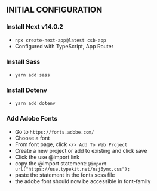 ## INITIAL CONFIGURATION

### Install Next v14.0.2
* `npx create-next-app@latest csb-app`
* Configured with TypeScript, App Router

### Install Sass
* `yarn add sass`

### Install Dotenv
* `yarn add dotenv`

### Add Adobe Fonts
* Go to `https://fonts.adobe.com/`
* Choose a font
* From font page, click `</> Add To Web Project`
* Create a new project or add to existing and click save
* Click the use @import link
* copy the @import statement: `@import url("https://use.typekit.net/nsj6ymx.css");`
* paste the statement in the fonts scss file
* the adobe font should now be accessible in font-family
